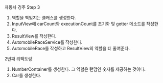 자동차 경주 Step 3

1. 역할을 책임지는 클래스를 생성한다.
2. InputView에 carCount와 executionCount를 초기화 및 getter 메소드를 작성한다. 
3. ResultView를 작성한다. 
4. AutomobileRaceService를 작성한다.
5. AutomobileRace를 작성하고 ResultView의 역할을 더 줄여준다.


2번째 리팩토링

1. NumberContainer를 생성한다. 그 역할은 랜덤인 숫자를 제공하는 것이다.
2. Car를 생성한다.